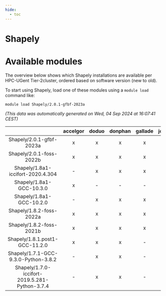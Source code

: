 ```yaml
---
hide:
  - toc
---
```


Shapely
=======

# Available modules


The overview below shows which Shapely installations are available per HPC-UGent Tier-2cluster, ordered based on software version (new to old).

To start using Shapely, load one of these modules using a `module load` command like:

```shell
module load Shapely/2.0.1-gfbf-2023a
```

*(This data was automatically generated on Wed, 04 Sep 2024 at 16:07:41 CEST)*  

| |accelgor|doduo|donphan|gallade|joltik|shinx|skitty|
| :---: | :---: | :---: | :---: | :---: | :---: | :---: | :---: |
|Shapely/2.0.1-gfbf-2023a|x|x|x|x|x|x|x|
|Shapely/2.0.1-foss-2022b|x|x|x|x|x|-|x|
|Shapely/1.8a1-iccifort-2020.4.304|-|x|x|x|x|-|x|
|Shapely/1.8a1-GCC-10.3.0|x|-|-|-|x|-|-|
|Shapely/1.8a1-GCC-10.2.0|-|x|x|x|x|-|x|
|Shapely/1.8.2-foss-2022a|x|x|x|x|x|-|x|
|Shapely/1.8.2-foss-2021b|x|x|x|x|x|-|x|
|Shapely/1.8.1.post1-GCC-11.2.0|x|x|x|-|x|-|x|
|Shapely/1.7.1-GCC-9.3.0-Python-3.8.2|-|x|x|-|x|-|x|
|Shapely/1.7.0-iccifort-2019.5.281-Python-3.7.4|-|x|x|-|x|-|x|
